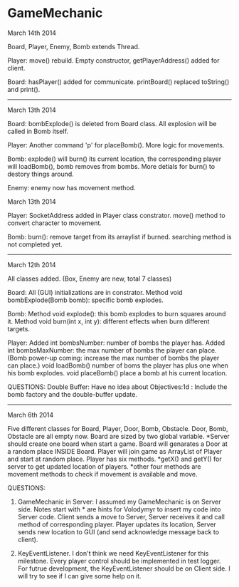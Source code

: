 GameMechanic
============
March 14th 2014

Board, Player, Enemy, Bomb extends Thread.

Player:
move() rebuild.
Empty constructor, getPlayerAddress() added for client.

Board:
hasPlayer() added for communicate.
printBoard() replaced toString() and print().

-----------------------------------------------------------------------------------------------------------------

March 13th 2014

Board:
bombExplode() is deleted from Board class. All explosion will be called in Bomb itself.

Player:
Another command 'p' for placeBomb().
More logic for movements.

Bomb:
explode() will burn() its current location, the corresponding player will loadBomb(), bomb removes from bombs.
More detials for burn() to destory things around.

Enemy:
enemy now has movement method.

March 13th 2014

Player:
SocketAddress added in Player class constrator.
move() method to convert character to movement.

Bomb:
burn(): remove target from its arraylist if burned.
searching method is not completed yet.

-----------------------------------------------------------------------------------------------------------------

March 12th 2014

All classes added. (Box, Enemy are new, total 7 classes)

Board:
All (GUI) initializations are in constrator.
Method void bombExplode(Bomb bomb): specific bomb explodes.

Bomb:
Method void explode(): this bomb explodes to burn squares around it.
Method void burn(int x, int y): different effects when burn different targets.

Player:
Added int bombsNumber: number of bombs the player has.
Added int bombsMaxNumber: the max number of bombs the player can place.
(Bomb power-up coming: increase the max number of bombs the player can place.)
void loadBomb() number of boms the player has plus one when his bomb explodes.
void placeBomb() place a bomb at his current location.

QUESTIONS:
Double Buffer:
Have no idea about Objectives:1d : Include the bomb factory and the double-buffer update.


-----------------------------------------------------------------------------------------------------------------
March 6th 2014

Five different classes for Board, Player, Door, Bomb, Obstacle.
Door, Bomb, Obstacle are all empty now.
Board are sized by two global variable.
*Server should create one board when start a game.
Board will genarates a Door at a random place INSIDE Board.
Player will join game as ArrayList of Player and start at random place.
Player has six methods.
*getX() and getY() for server to get updated location of players.
*other four methods are movement methods to check if movement is available and move.

QUESTIONS:

1. GameMechanic in Server:
I assumed my GameMechanic is on Server side.
Notes start with * are hints for Volodymyr to insert my code into Server code.
Client sends a move to Server, Server receives it and call method of corresponding player.
Player updates its location, Server sends new location to GUI (and send acknowledge message back to client).

2. KeyEventListener.
I don't think we need KeyEventListener for this milestone. 
Every player control should be implemented in test logger.
For futrue development, the KeyEventListener should be on Client side.
I will try to see if I can give some help on it.
